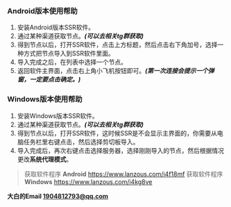 ### Android版本使用帮助

1. 安装Android版本SSR软件。
2. 通过某种渠道获取节点。***(可以去相关tg群获取)***
3. 得到节点以后，打开SSR软件，点击上方标题，然后点击右下角加号，选择一种方式把节点导入到SSR软件里面。
4. 导入完成之后，在列表中选择一个节点。
5. 返回软件主界面，点击右上角小飞机按钮即可。***(第一次连接会提示一个弹窗，一定要点击确定。)***



### Windows版本使用帮助

1. 安装Windows版本SSR软件。
2. 通过某种渠道获取节点。***(可以去相关tg群获取)***
3. 得到节点以后，打开SSR软件，这时候SSR是不会显示主界面的，你需要从电脑任务栏里右键点击，然后选择剪切板导入。
4. 导入完成后，再次右键点击选择服务器，选择刚刚导入的节点，然后根据情况更改**系统代理模式**。



> 获取软件程序
**Android**  https://www.lanzous.com/i4f18mf
> 获取软件程序
**Windows**  https://www.lanzous.com/i4kg8ve


**大白的Email <1904812793@qq.com>**

